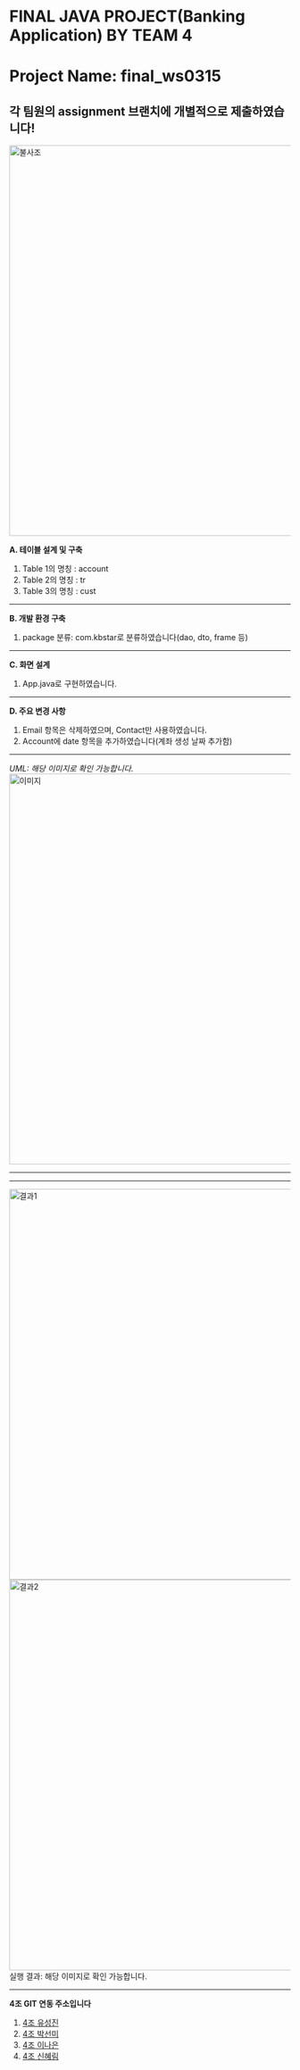 # FINAL JAVA PROJECT(Banking Application) BY TEAM 4
# Project Name: final_ws0315
## 각 팀원의 assignment 브랜치에 개별적으로 제출하였습니다!

<img width="700" alt="불사조" src="https://github.com/hayleys9525/java/blob/assignment/final_ws0315/linkedin_banner_image_1.png">

__A. 테이블 설계 및 구축__
   1. Table 1의 명칭 : account
   2. Table 2의 명칭 : tr
   3. Table 3의 명칭 : cust
***

__B. 개발 환경 구축__
   1. package 분류: com.kbstar로 분류하였습니다(dao, dto, frame 등)
 ***
 
__C. 화면 설계__
   1. App.java로 구현하였습니다.
***

__D. 주요 변경 사항__
1. Email 항목은 삭제하였으며, Contact만 사용하였습니다.
2. Account에 date 항목을 추가하였습니다(계좌 생성 날짜 추가함)
***

_UML: 해당 이미지로 확인 가능합니다._
<img width="700" alt="이미지" src="https://github.com/hayleys9525/java/blob/assignment/final_ws0315/0315UMLFINAL.jpg">

***
***


<img width="700" alt="결과1" src="https://github.com/hayleys9525/java/blob/assignment/final_ws0315/%EA%B2%B0%EA%B3%BC1.PNG">
<img width="700" alt="결과2" src="https://github.com/hayleys9525/java/blob/assignment/final_ws0315/%EA%B2%B0%EA%B3%BC2.PNG">
실행 결과: 해당 이미지로 확인 가능합니다.

***

__4조 GIT 연동 주소입니다__
1. [4조 유성진](https://github.com/Yooseoungjin/java/tree/assignment/final_ws0315)
2. [4조 박선미](https://github.com/psm2360440/java/tree/assignment/final_ws0315)
3. [4조 이나은](https://github.com/naaaaeun/java/tree/assignment/final_ws0315)
4. [4조 신혜림](https://github.com/hayleys9525/java/tree/assignment/final_ws0315)

